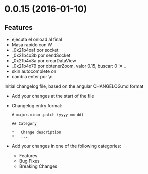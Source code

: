 # 0.0.15 (2016-01-10)

## Features

*	ejecuta el onload al final
*	Masa rapido con W
*	_0x21b4xaf por socket
*	_0x21b4x3b por sendSocket 
*	_0x21b4x3a por crearDataView 
*	_0x21b4x79 por obtenerZoom, valor 0.15,  buscar: 0 != _
*   skin autocomplete on
*	cambia enter por \n

Initial changelog file, based on the angular CHANGELOG.md format

*   Add your changes at the start of the file
*   Changelog entry format:

        # major.minor.patch (yyyy-mm-dd)

        ## Category

        *   Change description
        *   ...

*   Add your changes in one of the following categories:

    *   Features
    *   Bug Fixes
    *   Breaking Changes
